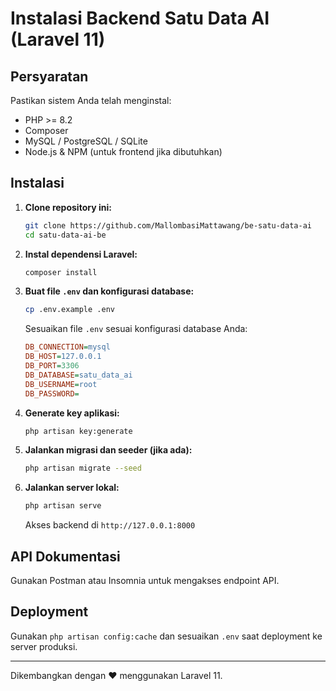 # Instalasi Backend Satu Data AI (Laravel 11)

## Persyaratan
Pastikan sistem Anda telah menginstal:
- PHP >= 8.2
- Composer
- MySQL / PostgreSQL / SQLite
- Node.js & NPM (untuk frontend jika dibutuhkan)

## Instalasi

1. **Clone repository ini:**
   ```bash
   git clone https://github.com/MallombasiMattawang/be-satu-data-ai
   cd satu-data-ai-be
   ```

2. **Instal dependensi Laravel:**
   ```bash
   composer install
   ```

3. **Buat file `.env` dan konfigurasi database:**
   ```bash
   cp .env.example .env
   ```
   Sesuaikan file `.env` sesuai konfigurasi database Anda:
   ```ini
   DB_CONNECTION=mysql
   DB_HOST=127.0.0.1
   DB_PORT=3306
   DB_DATABASE=satu_data_ai
   DB_USERNAME=root
   DB_PASSWORD=
   ```

4. **Generate key aplikasi:**
   ```bash
   php artisan key:generate
   ```

5. **Jalankan migrasi dan seeder (jika ada):**
   ```bash
   php artisan migrate --seed
   ```

6. **Jalankan server lokal:**
   ```bash
   php artisan serve
   ```
   Akses backend di `http://127.0.0.1:8000`

## API Dokumentasi
Gunakan Postman atau Insomnia untuk mengakses endpoint API. 

## Deployment
Gunakan `php artisan config:cache` dan sesuaikan `.env` saat deployment ke server produksi.

---
Dikembangkan dengan ❤️ menggunakan Laravel 11.
